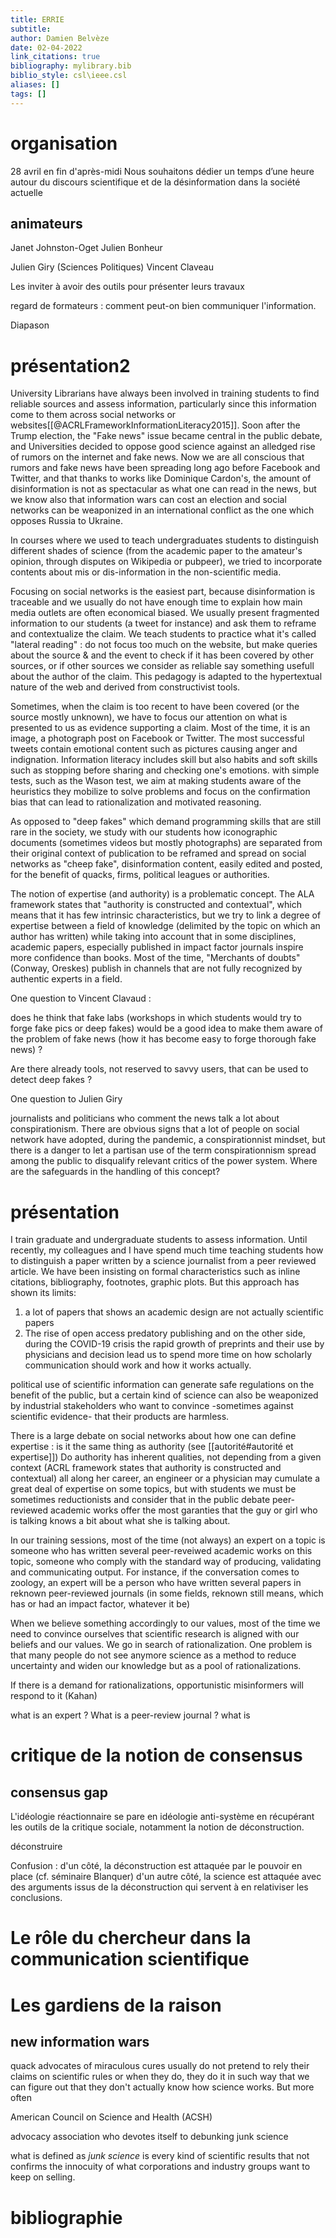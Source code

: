 ```yaml
---
title: ERRIE
subtitle:
author: Damien Belvèze
date: 02-04-2022
link_citations: true
bibliography: mylibrary.bib
biblio_style: csl\ieee.csl
aliases: []
tags: []
---
```



# organisation

28 avril en fin d'après-midi
Nous souhaitons dédier un temps d’une heure autour du discours scientifique et de la désinformation dans la société actuelle


## animateurs

Janet Johnston-Oget 
Julien Bonheur

Julien Giry (Sciences Politiques)
Vincent Claveau

Les inviter à avoir des outils pour présenter leurs travaux 

regard de formateurs : comment peut-on bien communiquer l'information. 

Diapason 






# présentation2

University Librarians have always been involved in training students to find reliable sources and assess information, particularly since this information come to them across social networks or websites[[@ACRLFrameworkInformationLiteracy2015]].
Soon after the Trump election, the "Fake news" issue became central in the public debate, and Universities decided to oppose good science against an alledged rise of rumors on the internet and fake news. 
Now we are all conscious that rumors and fake news have been spreading long ago before Facebook and Twitter, and that thanks to works like Dominique Cardon's, the amount of disinformation is not as spectacular as what one can read in the news, but we know also that information wars can cost an election and social networks can be weaponized in an international conflict as the one which opposes Russia to Ukraine.

In courses where we used to teach undergraduates students to distinguish different shades of science (from the academic paper to the amateur's opinion, through disputes on Wikipedia or pubpeer), we tried to incorporate contents about mis or dis-information in the non-scientific media.

Focusing on social networks is the easiest part, because disinformation is traceable and we usually do not have enough time to explain how main media outlets are often economical biased. 
We usually present fragmented information to our students (a tweet for instance) and ask them to reframe and contextualize the claim.
We teach students to practice what it's called "lateral reading" : do not focus too much on the website, but make queries about the source & and the event to check if it has been covered by other sources, or if other sources we consider as reliable say something usefull about the author of the claim. This pedagogy is adapted to the hypertextual nature of the web and derived from constructivist tools.

Sometimes, when the claim is too recent to have been covered (or the source mostly unknown), we have to focus our attention on what is presented to us as evidence supporting a claim. Most of the time, it is an image, a photograph post on Facebook or Twitter. 
The most successful tweets contain emotional content such as pictures causing anger and indignation. 
Information literacy includes skill but also habits and soft skills such as stopping before sharing and checking one's emotions. 
with simple tests, such as the Wason test, we aim at making students aware of the heuristics they mobilize to solve problems and focus on the confirmation bias that can lead to rationalization and motivated reasoning.

As opposed to "deep fakes" which demand programming skills that are still rare in the society, we study with our students how iconographic documents (sometimes videos but mostly photographs) are separated from their original context of publication to be reframed and spread on social networks as "cheep fake", disinformation content, easily edited and posted, for the benefit of quacks, firms, political leagues or authorities.

The notion of expertise (and authority) is a problematic concept. The ALA framework states that "authority is constructed and contextual", which means that it has few intrinsic characteristics, but we try to link a degree of expertise between a field of knowledge (delimited by the topic on which an author has written) while taking into account that in some disciplines, academic papers, especially published in impact factor journals inspire more confidence than books. Most of the time, "Merchants of doubts"(Conway, Oreskes) publish in channels that are not fully recognized by authentic experts in a field.

One question to Vincent Clavaud : 

does he think that fake labs (workshops in which students would try to forge fake pics or deep fakes) would be a good idea to make them aware of the problem of fake news (how it has become easy to forge thorough fake news) ?

Are there already tools, not reserved to savvy users, that can be used to detect deep fakes ?


One question to Julien Giry

journalists and politicians who comment the news talk a lot about conspirationism. There are obvious signs that a lot of people on social network have adopted, during the pandemic, a conspirationnist mindset, but there is a danger to let a partisan use of the term conspirationnism spread among the public to disqualify relevant critics of the power system. Where are the safeguards in the handling of this concept?








# présentation

I train graduate and undergraduate students to assess information. Until recently, my colleagues and I have spend much time teaching students how to distinguish a paper written by a science journalist from a peer reviewed article. We have been insisting on formal characteristics such as inline citations, bibliography, footnotes, graphic plots. 
But this approach has shown its limits: 
1. a lot of papers that shows an academic design are not actually scientific papers
2. The rise of open access predatory publishing and on the other side, during the COVID-19 crisis the rapid growth of preprints and their use by physicians and decision lead us to spend more time on how scholarly communication should work and how it works actually. 

political use of scientific information can generate safe regulations on the benefit of the public, but a certain kind of science can also be weaponized by industrial stakeholders who want to convince -sometimes against scientific evidence- that their products are harmless. 

There is a large debate on social networks about how one can define expertise : is it the same thing as authority (see [[autorité#autorité et expertise]])
Do authority has inherent qualities, not depending from a given context (ACRL framework states that authority is constructed and contextual)
all along her career, an engineer or a physician may cumulate a great deal of expertise on some topics, but with students we must be sometimes reductionists and consider that in the public debate peer-reviewed academic works offer the most garanties that the guy or girl who is talking knows a bit about what she is talking about. 

In our training sessions, most of the time (not always) an expert on a topic is someone who has written several peer-reveiwed academic works on this topic, someone who comply with the standard way of producing, validating and communicating output. For instance, if the conversation comes to zoology, an expert will be a person who have written several papers in reknown peer-reviewed journals (in some fields, reknown still means, which has or had an impact factor, whatever it be)

When we believe something accordingly to our values, most of the time we need to convince ourselves that scientific research is aligned with our beliefs and our values. We go in search of rationalization. 
One problem is that many people do not see anymore science as a method to reduce uncertainty and widen our knowledge but as a pool of rationalizations. 

If there is a demand for rationalizations, opportunistic misinformers will respond to it (Kahan)

what is an expert ?
What is a peer-review journal ?
what is 











# critique de la notion de consensus

## consensus gap

L'idéologie réactionnaire se pare en idéologie anti-système en récupérant les outils de la critique sociale, notamment la notion de déconstruction. 

déconstruire

Confusion : d'un côté, la déconstruction est attaquée par le pouvoir en place (cf. séminaire Blanquer)
d'un autre côté, la science est attaquée avec des arguments issus de la déconstruction qui servent à en relativiser les conclusions. 






# Le rôle du chercheur dans la communication scientifique



# Les gardiens de la raison

## new information wars

quack advocates of miraculous cures usually do not pretend to rely their claims on scientific rules or when they do, they do it in such way that we can figure out that they don't actually know how science works. 
But more often

American Council on Science and Health (ACSH)

advocacy association who devotes itself to debunking junk science
<!-- devotes oneself to + ing / dedicate oneself to + ing -->

what is defined as *junk science* is every kind of scientific results that not confirms the innocuity of what corporations and industry groups want to keep on selling.






# bibliographie

